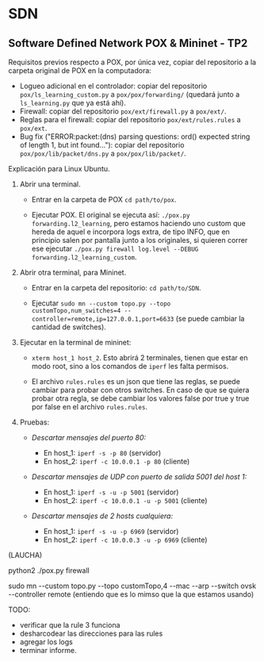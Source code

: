 # SDN

## Software Defined Network POX &amp; Mininet - TP2

Requisitos previos respecto a POX, por única vez, copiar del repositorio a la carpeta original de POX en la computadora:

- Logueo adicional en el controlador: copiar del repositorio `pox/ls_learning_custom.py` a `pox/pox/forwarding/` (quedará junto a `ls_learning.py` que ya está ahí).
- Firewall: copiar del repositorio `pox/ext/firewall.py` a `pox/ext/`.   
- Reglas para el firewall: copiar del repositorio `pox/ext/rules.rules` a `pox/ext`.
- Bug fix ("ERROR:packet:(dns) parsing questions: ord() expected string of length 1, but int found..."): copiar del repositorio `pox/pox/lib/packet/dns.py` a `pox/pox/lib/packet/`.


Explicación para Linux Ubuntu.
1) Abrir una terminal.
    - Entrar en la carpeta de POX `cd path/to/pox`.
    
    - Ejecutar POX. El original se ejecuta así: `./pox.py forwarding.l2_learning`, pero estamos haciendo uno custom que hereda de aquel e incorpora logs extra, de tipo INFO, que en principio salen por pantalla junto a los originales, si quieren correr ese ejecutar `./pox.py firewall log.level --DEBUG forwarding.l2_learning_custom`.
 
2) Abrir otra terminal, para Mininet.
    - Entrar en la carpeta del repositorio: `cd path/to/SDN`.

    - Ejecutar `sudo mn --custom topo.py --topo customTopo,num_switches=4 --controller=remote,ip=127.0.0.1,port=6633` (se puede cambiar la cantidad de switches).

3) Ejecutar en la terminal de mininet:

    - `xterm host_1 host_2`. Esto abrirá 2 terminales, tienen que estar en modo root, sino a los comandos de `iperf` les falta permisos.

    - El archivo `rules.rules` es un json que tiene las reglas, se puede cambiar para probar con otros switches. En caso de que se quiera probar otra regla, se debe cambiar los valores false por true y true por false en el archivo `rules.rules`.


4) Pruebas:
    - _Descartar mensajes del puerto 80:_
        - En host_1: `iperf -s -p 80` (servidor)
        - En host_2: `iperf -c 10.0.0.1 -p 80` (cliente)

    - _Descartar mensajes de UDP con puerto de salida 5001 del host 1:_
        - En host_1: `iperf -s -u -p 5001` (servidor)
        - En host_2: `iperf -c 10.0.0.1 -u -p 5001` (cliente)

    - _Descartar mensajes de 2 hosts cualquiera:_
        - En host_1: `iperf -s -u -p 6969` (servidor)
        - En host_2: `iperf -c 10.0.0.3 -u -p 6969` (cliente)

(LAUCHA)

python2 ./pox.py firewall

sudo mn --custom topo.py --topo customTopo,4 --mac --arp --switch ovsk --controller remote (entiendo que es lo mimso que la que estamos usando)


TODO:
- verificar que la rule 3 funciona
- desharcodear las direcciones para las rules
- agregar los logs
- terminar informe.
